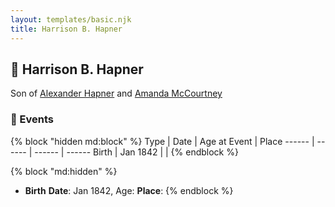 ```yaml
---
layout: templates/basic.njk
title: Harrison B. Hapner
---
```

## 🔵 Harrison B. Hapner

Son of [Alexander Hapner](/people/6/68586072) and [Amanda McCourtney](/people/5/56501802)

### 📆 Events

{% block "hidden md:block" %}
Type | Date | Age at Event | Place
------ | ------ | ------ | ------
Birth | Jan 1842 |  |
{% endblock %}

{% block "md:hidden" %}
- **Birth**
**Date**: Jan 1842, Age:
**Place**:
{% endblock %}

